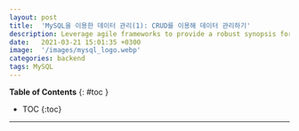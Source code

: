 ```yaml
---
layout: post
title:  'MySQL을 이용한 데이터 관리(1): CRUD를 이용해 데이터 관리하기'
description: Leverage agile frameworks to provide a robust synopsis for high level overviews. Iterative a...
date:   2021-03-21 15:01:35 +0300
image:  '/images/mysql_logo.webp'
categories: backend
tags: MySQL
---
```


**Table of Contents**
{: #toc }
*  TOC
{:toc}

---
